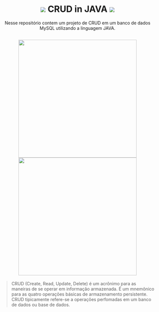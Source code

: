 <h1 align="center">
  <img src="https://img.shields.io/badge/MySQL-00000F?style=for-the-badge&logo=mysql&logoColor=white" />
CRUD in JAVA 
  <img src="https://img.shields.io/badge/Java-ED8B00?style=for-the-badge&logo=java&logoColor=white" />
</h1>

<p align="center">Nesse repositório contem um projeto de CRUD em um banco de dados MySQL utilizando a linguagem JAVA.</p>

<h2 align="center">
  <img src="https://user-images.githubusercontent.com/91293974/135174803-16c83cce-f415-4173-b798-d555fed5d50d.png" width="380" />
  <img src="https://user-images.githubusercontent.com/91293974/135175361-e7106acc-30ed-4750-bd1b-03ab3415f130.png" width="380" />
</h2>

<p>
  <blockquote> CRUD (Create, Read, Update, Delete) é um acrônimo para as maneiras de se operar em informação armazenada. É um mnemônico para as quatro operações básicas de armazenamento persistente. CRUD tipicamente refere-se a operações perfomadas em um banco de dados ou base de dados. </blockquote>
</p>



